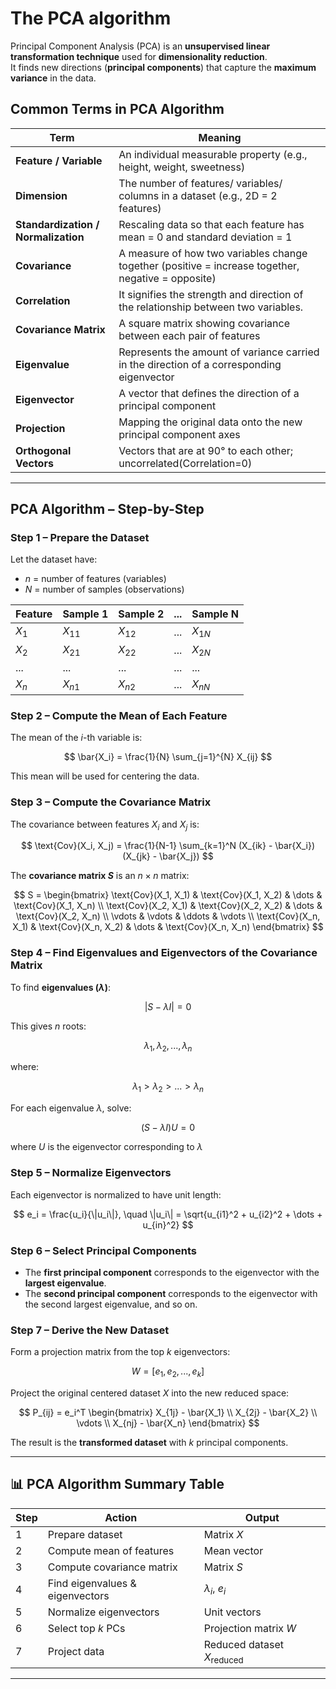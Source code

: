 # The PCA algorithm
Principal Component Analysis (PCA) is an **unsupervised linear transformation technique** used for **dimensionality reduction**.  
It finds new directions (**principal components**) that capture the **maximum variance** in the data.


## Common Terms in PCA Algorithm

| Term                                          | Meaning                                                                                               |
| --------------------------------------------- | ----------------------------------------------------------------------------------------------------- |
| **Feature / Variable**                        | An individual measurable property (e.g., height, weight, sweetness)                                   |
| **Dimension**                                 | The number of features/ variables/ columns in a dataset (e.g., 2D = 2 features)                                           |
| **Standardization / Normalization**           | Rescaling data so that each feature has mean = 0 and standard deviation = 1                           |
| **Covariance**                                | A measure of how two variables change together (positive = increase together, negative = opposite)    |
| **Correlation**                         | It signifies the strength and direction of the relationship between two variables.                                      |
| **Covariance Matrix**                         | A square matrix showing covariance between each pair of features                                      |
| **Eigenvalue**                                | Represents the amount of variance carried in the direction of a corresponding eigenvector             |
| **Eigenvector**                               | A vector that defines the direction of a principal component                                          |
| **Projection**                                | Mapping the original data onto the new principal component axes                                       |
| **Orthogonal Vectors**                        | Vectors that are at 90° to each other; uncorrelated(Correlation=0)                                                   |

---
## PCA Algorithm – Step-by-Step


### **Step 1 – Prepare the Dataset**

Let the dataset have:

* $n$ = number of features (variables)
* $N$ = number of samples (observations)

| Feature | Sample 1 | Sample 2 | ... | Sample N |
| ------- | -------- | -------- | --- | -------- |
| $X_1$   | $X_{11}$ | $X_{12}$ | ... | $X_{1N}$ |
| $X_2$   | $X_{21}$ | $X_{22}$ | ... | $X_{2N}$ |
| ...     | ...      | ...      | ... | ...      |
| $X_n$   | $X_{n1}$ | $X_{n2}$ | ... | $X_{nN}$ |


### **Step 2 – Compute the Mean of Each Feature**

The mean of the $i$-th variable is:

$$
\bar{X_i} = \frac{1}{N} \sum_{j=1}^{N} X_{ij}
$$

This mean will be used for centering the data.


### **Step 3 – Compute the Covariance Matrix**

The covariance between features $X_i$ and $X_j$ is:

$$
\text{Cov}(X_i, X_j) = \frac{1}{N-1} \sum_{k=1}^N (X_{ik} - \bar{X_i}) (X_{jk} - \bar{X_j})
$$

The **covariance matrix $S$** is an $n \times n$ matrix:

$$
S = 
\begin{bmatrix}
\text{Cov}(X_1, X_1) & \text{Cov}(X_1, X_2) & \dots & \text{Cov}(X_1, X_n) \\
\text{Cov}(X_2, X_1) & \text{Cov}(X_2, X_2) & \dots & \text{Cov}(X_2, X_n) \\
\vdots & \vdots & \ddots & \vdots \\
\text{Cov}(X_n, X_1) & \text{Cov}(X_n, X_2) & \dots & \text{Cov}(X_n, X_n)
\end{bmatrix}
$$


### **Step 4 – Find Eigenvalues and Eigenvectors of the Covariance Matrix**

To find **eigenvalues ($\lambda$)**:

$$
|S - \lambda I| = 0
$$

This gives $n$ roots:

$$
\lambda_1, \lambda_2, ..., \lambda_n
$$

where:

$$
\lambda_1 > \lambda_2 > ... > \lambda_n
$$

For each eigenvalue $\lambda$, solve:

$$
(S - \lambda I) U = 0
$$

where $U$ is the eigenvector corresponding to $\lambda$


### **Step 5 – Normalize Eigenvectors**

Each eigenvector is normalized to have unit length:

$$
e_i = \frac{u_i}{\|u_i\|}, \quad \|u_i\| = \sqrt{u_{i1}^2 + u_{i2}^2 + \dots + u_{in}^2}
$$


### **Step 6 – Select Principal Components**

* The **first principal component** corresponds to the eigenvector with the **largest eigenvalue**.
* The **second principal component** corresponds to the eigenvector with the second largest eigenvalue, and so on.


### **Step 7 – Derive the New Dataset**

Form a projection matrix from the top $k$ eigenvectors:

$$
W = [e_1, e_2, ..., e_k]
$$

Project the original centered dataset $X$ into the new reduced space:

$$
P_{ij} = e_i^T 
\begin{bmatrix}
X_{1j} - \bar{X_1} \\
X_{2j} - \bar{X_2} \\
\vdots \\
X_{nj} - \bar{X_n}
\end{bmatrix}
$$

The result is the **transformed dataset** with $k$ principal components.

---

## 📊 PCA Algorithm Summary Table

| Step | Action                          | Output                               |
| ---- | ------------------------------- | ------------------------------------ |
| 1    | Prepare dataset                 | Matrix $X$                           |
| 2    | Compute mean of features        | Mean vector                          |
| 3    | Compute covariance matrix       | Matrix $S$                           |
| 4    | Find eigenvalues & eigenvectors | $\lambda_i$, $e_i$                   |
| 5    | Normalize eigenvectors          | Unit vectors                         |
| 6    | Select top $k$ PCs              | Projection matrix $W$                |
| 7    | Project data                    | Reduced dataset $X_{\text{reduced}}$ |

---

